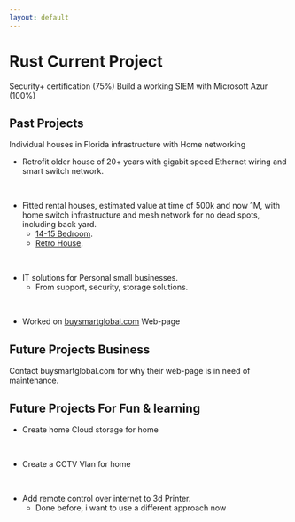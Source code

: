 ```yaml
---
layout: default
---
```




# Rust Current Project

Security+ certification (75%)
Build a working SIEM with Microsoft Azur (100%)


## Past Projects

Individual houses in Florida infrastructure with Home networking
 * Retrofit older house of 20+ years with gigabit speed Ethernet wiring and smart switch network.
<br/>

 * Fitted rental houses, estimated value at time of 500k and now 1M, with home switch infrastructure and mesh network for no dead spots, including back yard.
    *   [14-15 Bedroom](./CentralFloridaFurniture.md).
    *   [Retro House](./RetroHouse.md).
<br/>

 * IT solutions for Personal small businesses.
    *  From support, security, storage solutions.   
<br/>
  
* Worked on [buysmartglobal.com](./https://buysmartglobal.com/buysmart/) Web-page


## Future Projects Business
 Contact buysmartglobal.com for why their web-page is in need of maintenance.

  
## Future Projects For Fun & learning
- Create home Cloud storage for home
<br/>

- Create a CCTV Vlan for home
<br/>

- Add remote control over internet to 3d Printer.
  - Done before, i want to use a different approach now 



